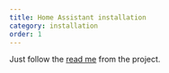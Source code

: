```yaml
---
title: Home Assistant installation
category: installation
order: 1
---
```


Just follow the [read me](https://github.com/congatudo/congatudo-add-on) from the project.